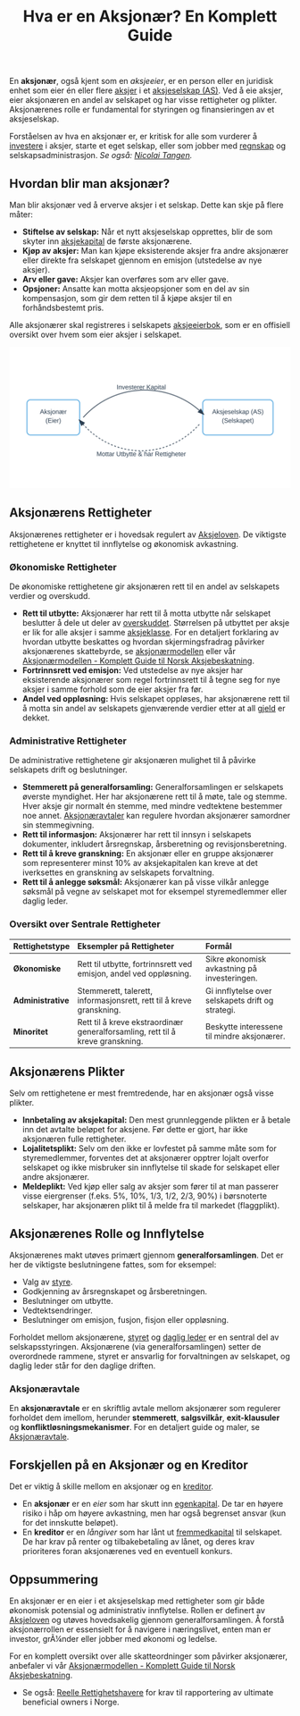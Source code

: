 ﻿---
title: "Hva er en Aksjonær? En Komplett Guide"
seoTitle: "Hva er en Aksjonær? En Komplett Guide"
description: 'En **aksjonær**, også kjent som en *aksjeeier*, er en person eller en juridisk enhet som eier én eller flere [aksjer](/blogs/regnskap/hva-er-en-aksje "Hva er...'
---

En **aksjonær**, også kjent som en *aksjeeier*, er en person eller en juridisk enhet som eier én eller flere [aksjer](/blogs/regnskap/hva-er-en-aksje "Hva er en Aksje?") i et [aksjeselskap (AS)](/blogs/regnskap/hva-er-et-aksjeselskap "Hva er et Aksjeselskap (AS)?"). Ved å eie aksjer, eier aksjonæren en andel av selskapet og har visse rettigheter og plikter. Aksjonærenes rolle er fundamental for styringen og finansieringen av et aksjeselskap.

Forståelsen av hva en aksjonær er, er kritisk for alle som vurderer å [investere](/blogs/regnskap/hva-er-investere "Hva betyr det å investere?") i aksjer, starte et eget selskap, eller som jobber med [regnskap](/blogs/regnskap/hva-er-regnskap "Hva er Regnskap?") og selskapsadministrasjon.
*Se også: [Nicolai Tangen](/blogs/regnskap/nicolai-tangen "Nicolai Tangen “ Norges Bank Investment Management").*

## Hvordan blir man aksjonær?

Man blir aksjonær ved å erverve aksjer i et selskap. Dette kan skje på flere måter:

*   **Stiftelse av selskap:** Når et nytt aksjeselskap opprettes, blir de som skyter inn [aksjekapital](/blogs/regnskap/hva-er-aksjekapital "Alt om Aksjekapital") de første aksjonærene.
*   **Kjøp av aksjer:** Man kan kjøpe eksisterende aksjer fra andre aksjonærer eller direkte fra selskapet gjennom en emisjon (utstedelse av nye aksjer).
*   **Arv eller gave:** Aksjer kan overføres som arv eller gave.
*   **Opsjoner:** Ansatte kan motta aksjeopsjoner som en del av sin kompensasjon, som gir dem retten til å kjøpe aksjer til en forhåndsbestemt pris.

Alle aksjonærer skal registreres i selskapets [aksjeeierbok](/blogs/regnskap/hva-er-en-aksjeeierbok "Hva er en Aksjeeierbok?"), som er en offisiell oversikt over hvem som eier aksjer i selskapet.

![Illustrasjon av forholdet mellom aksjonær og selskap](aksjonaer-relasjon-illustrasjon.svg)

## Aksjonærens Rettigheter

Aksjonærenes rettigheter er i hovedsak regulert av [Aksjeloven](/blogs/regnskap/hva-er-aksjeloven "Aksjeloven: En Enkel Forklaring"). De viktigste rettighetene er knyttet til innflytelse og økonomisk avkastning.

### Økonomiske Rettigheter

De økonomiske rettighetene gir aksjonæren rett til en andel av selskapets verdier og overskudd.

*   **Rett til utbytte:** Aksjonærer har rett til å motta utbytte når selskapet beslutter å dele ut deler av [overskuddet](/blogs/regnskap/hva-er-overskudd "Hva er Overskudd?"). Størrelsen på utbyttet per aksje er lik for alle aksjer i samme [aksjeklasse](/blogs/regnskap/hva-er-aksjeklasser "Hva er Aksjeklasser?"). For en detaljert forklaring av hvordan utbytte beskattes og hvordan skjermingsfradrag påvirker aksjonærenes skattebyrde, se [aksjonærmodellen](/blogs/regnskap/aksjonaermodellen "Aksjonærmodellen: Skattemodell for Utbytte og Gevinst") eller vår [Aksjonærmodellen - Komplett Guide til Norsk Aksjebeskatning](/blogs/regnskap/aksjonaermodellen-guide "Aksjonærmodellen - Komplett Guide til Norsk Aksjebeskatning").
*   **Fortrinnsrett ved emisjon:** Ved utstedelse av nye aksjer har eksisterende aksjonærer som regel fortrinnsrett til å tegne seg for nye aksjer i samme forhold som de eier aksjer fra før.
*   **Andel ved oppløsning:** Hvis selskapet oppløses, har aksjonærene rett til å motta sin andel av selskapets gjenværende verdier etter at all [gjeld](/blogs/regnskap/hva-er-gjeld "Hva er Gjeld?") er dekket.

### Administrative Rettigheter

De administrative rettighetene gir aksjonæren mulighet til å påvirke selskapets drift og beslutninger.

*   **Stemmerett på generalforsamling:** Generalforsamlingen er selskapets øverste myndighet. Her har aksjonærene rett til å møte, tale og stemme. Hver aksje gir normalt én stemme, med mindre vedtektene bestemmer noe annet. [Aksjonæravtaler](/blogs/regnskap/aksjonaeravtale "Hva er en Aksjonæravtale? En Omfattende Guide til Aksjonæravtaler i Norge") kan regulere hvordan aksjonærer samordner sin stemmegivning.
*   **Rett til informasjon:** Aksjonærer har rett til innsyn i selskapets dokumenter, inkludert årsregnskap, årsberetning og revisjonsberetning.
*   **Rett til å kreve granskning:** En aksjonær eller en gruppe aksjonærer som representerer minst 10% av aksjekapitalen kan kreve at det iverksettes en granskning av selskapets forvaltning.
*   **Rett til å anlegge søksmål:** Aksjonærer kan på visse vilkår anlegge søksmål på vegne av selskapet mot for eksempel styremedlemmer eller daglig leder.

### Oversikt over Sentrale Rettigheter

| Rettighetstype | Eksempler på Rettigheter | Formål |
| :--- | :--- | :--- |
| **Økonomiske** | Rett til utbytte, fortrinnsrett ved emisjon, andel ved oppløsning. | Sikre økonomisk avkastning på investeringen. |
| **Administrative** | Stemmerett, talerett, informasjonsrett, rett til å kreve granskning. | Gi innflytelse over selskapets drift og strategi. |
| **Minoritet** | Rett til å kreve ekstraordinær generalforsamling, rett til å kreve granskning. | Beskytte interessene til mindre aksjonærer. |

## Aksjonærens Plikter

Selv om rettighetene er mest fremtredende, har en aksjonær også visse plikter.

*   **Innbetaling av aksjekapital:** Den mest grunnleggende plikten er å betale inn det avtalte beløpet for aksjene. Før dette er gjort, har ikke aksjonæren fulle rettigheter.
*   **Lojalitetsplikt:** Selv om den ikke er lovfestet på samme måte som for styremedlemmer, forventes det at aksjonærer opptrer lojalt overfor selskapet og ikke misbruker sin innflytelse til skade for selskapet eller andre aksjonærer.
*   **Meldeplikt:** Ved kjøp eller salg av aksjer som fører til at man passerer visse eiergrenser (f.eks. 5%, 10%, 1/3, 1/2, 2/3, 90%) i børsnoterte selskaper, har aksjonæren plikt til å melde fra til markedet (flaggplikt).

## Aksjonærenes Rolle og Innflytelse

Aksjonærenes makt utøves primært gjennom **generalforsamlingen**. Det er her de viktigste beslutningene fattes, som for eksempel:

*   Valg av [styre](/blogs/regnskap/hva-er-styre "Hva er et Styre?").
*   Godkjenning av årsregnskapet og årsberetningen.
*   Beslutninger om utbytte.
*   Vedtektsendringer.
*   Beslutninger om emisjon, fusjon, fisjon eller oppløsning.

Forholdet mellom aksjonærene, [styret](/blogs/regnskap/hva-er-styre "Hva er et Styre?") og [daglig leder](/blogs/regnskap/hva-er-daglig-leder "Hva er Daglig Leder? Rolle, Ansvar og Regnskapsmessige Forpliktelser") er en sentral del av selskapsstyringen. Aksjonærene (via generalforsamlingen) setter de overordnede rammene, styret er ansvarlig for forvaltningen av selskapet, og daglig leder står for den daglige driften.
### Aksjonæravtale
En **aksjonæravtale** er en skriftlig avtale mellom aksjonærer som regulerer forholdet dem imellom, herunder **stemmerett**, **salgsvilkår**, **exit-klausuler** og **konfliktløsningsmekanismer**. For en detaljert guide og maler, se [Aksjonæravtale](/blogs/regnskap/aksjonaeravtale "Hva er en Aksjonæravtale? En Omfattende Guide").

## Forskjellen på en Aksjonær og en Kreditor

Det er viktig å skille mellom en aksjonær og en [kreditor](/blogs/regnskap/hva-er-kreditor "Hva er en Kreditor?").

*   En **aksjonær** er en *eier* som har skutt inn [egenkapital](/blogs/regnskap/hva-er-egenkapital "Hva er Egenkapital?"). De tar en høyere risiko i håp om høyere avkastning, men har også begrenset ansvar (kun for det innskutte beløpet).
*   En **kreditor** er en *långiver* som har lånt ut [fremmedkapital](/blogs/regnskap/hva-er-fremmedkapital "Hva er Fremmedkapital?") til selskapet. De har krav på renter og tilbakebetaling av lånet, og deres krav prioriteres foran aksjonærenes ved en eventuell konkurs.

## Oppsummering

En aksjonær er en eier i et aksjeselskap med rettigheter som gir både økonomisk potensial og administrativ innflytelse. Rollen er definert av [Aksjeloven](/blogs/regnskap/hva-er-aksjeloven "Aksjeloven: En Enkel Forklaring") og utøves hovedsakelig gjennom generalforsamlingen. Å forstå aksjonærrollen er essensielt for å navigere i næringslivet, enten man er investor, grÃ¼nder eller jobber med økonomi og ledelse.

For en komplett oversikt over alle skatteordninger som påvirker aksjonærer, anbefaler vi vår [Aksjonærmodellen - Komplett Guide til Norsk Aksjebeskatning](/blogs/regnskap/aksjonaermodellen-guide "Aksjonærmodellen - Komplett Guide til Norsk Aksjebeskatning").

*   Se også: [Reelle Rettighetshavere](/blogs/regnskap/reelle-rettighetshavere "Reelle Rettighetshavere: Ultimate Beneficial Ownership i Norge") for krav til rapportering av ultimate beneficial owners i Norge.










